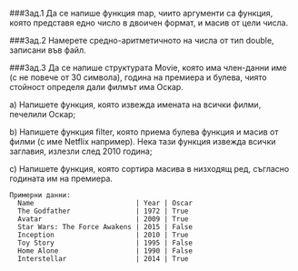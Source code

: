 ###Зад.1
Да се напише функция map, чиито аргументи са функция, която представя едно число в двоичен формат, и масив от цели числа.

###Зад.2
Намерете средно-аритметичното на числа от тип double, записани във файл.

###Зад.3
Да се напише структурата Movie, която има член-данни име (с не повече от 30 символа), година на премиера и булева, чиято стойност определя дали филмът има Оскар.
  
  a) Напишете функция, която извежда имената на всички филми, печелили Оскар;
  
  b) Напишете функция filter, която приема булева функция и масив от филми (с име Netflix например). Нека тази функция извежда всички заглавия, излезли след 2010 година;
  
  c) Напишете функция, която сортира масива в низходящ ред, съгласно годината им на премиера.
```
Примерни данни:
  Name                         | Year | Oscar
  The Godfather                | 1972 | True
  Avatar                       | 2009 | True
  Star Wars: The Force Awakens | 2015 | False
  Inception                    | 2010 | True
  Toy Story                    | 1995 | False
  Home Alone                   | 1990 | False
  Interstellar                 | 2014 | True
```
